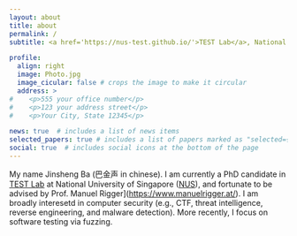 ```yaml
---
layout: about
title: about
permalink: /
subtitle: <a href='https://nus-test.github.io/'>TEST Lab</a>, National University of Singapore.

profile:
  align: right
  image: Photo.jpg
  image_cicular: false # crops the image to make it circular
  address: >
#    <p>555 your office number</p>
#    <p>123 your address street</p>
#    <p>Your City, State 12345</p>

news: true  # includes a list of news items
selected_papers: true # includes a list of papers marked as "selected={true}"
social: true  # includes social icons at the bottom of the page
---
```


My name Jinsheng Ba (巴金声 in chinese). I am currently a PhD candidate in [TEST Lab](https://nus-test.github.io/) at National University of Singapore ([NUS](https://www.nus.edu.sg/)), and fortunate to be advised by Prof. Manuel Rigger](https://www.manuelrigger.at/). I am broadly interesetd in computer security (e.g., CTF, threat intelligence, reverse engineering, and malware detection). More recently, I focus on software testing via fuzzing.
